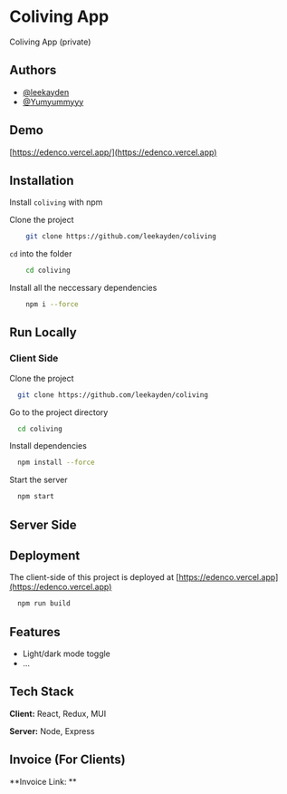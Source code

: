 # Coliving App

Coliving App (private)


## Authors

- [@leekayden](https://www.github.com/leekayden)
- [@Yumyummyyy](https://github.com/Yumyummyyy)

## Demo

[https://edenco.vercel.app/](https://edenco.vercel.app)


## Installation

Install `coliving` with npm

Clone the project
```bash
    git clone https://github.com/leekayden/coliving
```

`cd` into the folder
```bash
    cd coliving
```

Install all the neccessary dependencies

```bash
    npm i --force
```
## Run Locally

### Client Side

Clone the project

```bash
  git clone https://github.com/leekayden/coliving
```

Go to the project directory

```bash
  cd coliving
```

Install dependencies

```bash
  npm install --force
```

Start the server

```bash
  npm start
```

## Server Side

## Deployment

The client-side of this project is deployed at [https://edenco.vercel.app](https://edenco.vercel.app)

```bash
  npm run build
```


## Features

- Light/dark mode toggle
- ...
## Tech Stack

**Client:** React, Redux, MUI

**Server:** Node, Express


## Invoice (For Clients)

**Invoice Link: ** []()